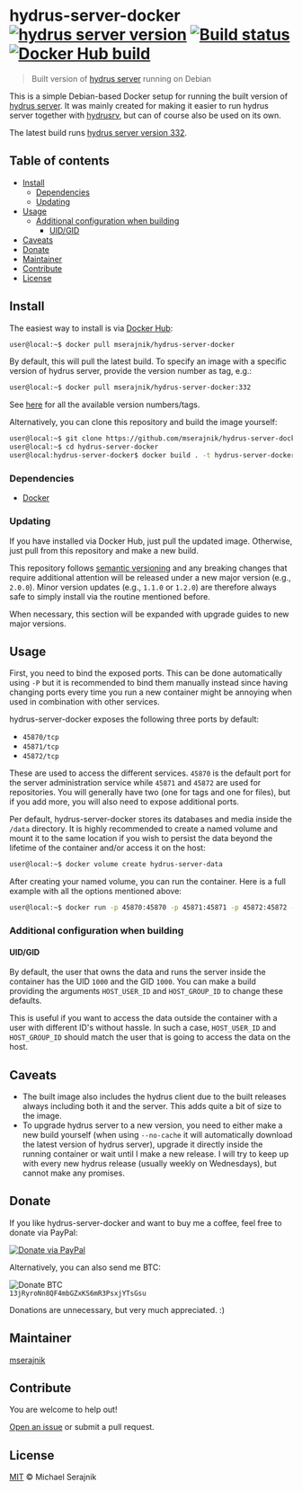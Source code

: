 # hydrus-server-docker [![hydrus server version][hydrus-server-badge]][hydrus-server-version] [![Build status][travis-badge]][travis] [![Docker Hub build][docker-hub-badge]][docker-hub]

> Built version of [hydrus server][hydrus-server] running on Debian

This is a simple Debian-based Docker setup for running the built version of
[hydrus server][hydrus-server]. It was mainly created for making it easier to
run hydrus server together with [hydrusrv][hydrusrv], but can of course also be
used on its own.

The latest build runs [hydrus server version 332][hydrus-server-version].

## Table of contents

+ [Install](#install)
  + [Dependencies](#dependencies)
  + [Updating](#updating)
+ [Usage](#usage)
  + [Additional configuration when building](#additional-configuration-when-building)
    + [UID/GID](#uidgid)
+ [Caveats](#caveats)
+ [Donate](#donate)
+ [Maintainer](#maintainer)
+ [Contribute](#contribute)
+ [License](#license)

## Install

The easiest way to install is via [Docker Hub][docker-hub]:

```zsh
user@local:~$ docker pull mserajnik/hydrus-server-docker
```

By default, this will pull the latest build. To specify an image with a
specific version of hydrus server, provide the version number as tag, e.g.:

```zsh
user@local:~$ docker pull mserajnik/hydrus-server-docker:332
```

See [here][docker-hub-tags] for all the available version numbers/tags.

Alternatively, you can clone this repository and build the image yourself:

```zsh
user@local:~$ git clone https://github.com/mserajnik/hydrus-server-docker.git
user@local:~$ cd hydrus-server-docker
user@local:hydrus-server-docker$ docker build . -t hydrus-server-docker
```

### Dependencies

+ [Docker][docker]

### Updating

If you have installed via Docker Hub, just pull the updated image. Otherwise,
just pull from this repository and make a new build.

This repository follows [semantic versioning][semantic-versioning] and any
breaking changes that require additional attention will be released under a new
major version (e.g., `2.0.0`). Minor version updates (e.g., `1.1.0` or `1.2.0`)
are therefore always safe to simply install via the routine mentioned before.

When necessary, this section will be expanded with upgrade guides to new major
versions.

## Usage

First, you need to bind the exposed ports. This can be done automatically
using `-P` but it is recommended to bind them manually instead since having
changing ports every time you run a new container might be annoying when used
in combination with other services.

hydrus-server-docker exposes the following three ports by default:

+ `45870/tcp`
+ `45871/tcp`
+ `45872/tcp`

These are used to access the different services. `45870` is the default port
for the server administration service while `45871` and `45872` are used for
repositories. You will generally have two (one for tags and one for files), but
if you add more, you will also need to expose additional ports.

Per default, hydrus-server-docker stores its databases and media inside the
`/data` directory. It is highly recommended to create a named volume and mount
it to the same location if you wish to persist the data beyond the lifetime of
the container and/or access it on the host:

```zsh
user@local:~$ docker volume create hydrus-server-data
```

After creating your named volume, you can run the container. Here is a full
example with all the options mentioned above:

```zsh
user@local:~$ docker run -p 45870:45870 -p 45871:45871 -p 45872:45872 -v hydrus-server-data:/data -d mserajnik/hydrus-server-docker
```

### Additional configuration when building

#### UID/GID

By default, the user that owns the data and runs the server inside the
container has the UID `1000` and the GID `1000`. You can make a build providing
the arguments `HOST_USER_ID` and `HOST_GROUP_ID` to change these defaults.

This is useful if you want to access the data outside the container with a user
with different ID's without hassle. In such a case, `HOST_USER_ID` and
`HOST_GROUP_ID` should match the user that is going to access the data on the
host.

## Caveats

+ The built image also includes the hydrus client due to the built releases
  always including both it and the server. This adds quite a bit of size to the
  image.
+ To upgrade hydrus server to a new version, you need to either make a new
  build yourself (when using `--no-cache` it will automatically download the
  latest version of hydrus server), upgrade it directly inside the running
  container or wait until I make a new release. I will try to keep up with
  every new hydrus release (usually weekly on Wednesdays), but cannot make any
  promises.

## Donate

If you like hydrus-server-docker and want to buy me a coffee, feel free to
donate via PayPal:

[![Donate via PayPal][paypal-image]][paypal]

Alternatively, you can also send me BTC:

![Donate BTC][btc-image]  
`13jRyroNn8QF4mbGZxKS6mR3PsxjYTsGsu`

Donations are unnecessary, but very much appreciated. :)

## Maintainer

[mserajnik][maintainer]

## Contribute

You are welcome to help out!

[Open an issue][issues] or submit a pull request.

## License

[MIT](LICENSE.md) © Michael Serajnik

[hydrus-server]: http://hydrusnetwork.github.io/hydrus/
[hydrusrv]: https://github.com/mserajnik/hydrusrv
[hydrus-server-version]: https://github.com/hydrusnetwork/hydrus/releases/tag/v332
[docker-hub]: https://hub.docker.com/r/mserajnik/hydrus-server-docker/
[docker-hub-tags]: https://hub.docker.com/r/mserajnik/hydrus-server-docker/tags/
[docker]: https://www.docker.com/
[semantic-versioning]: https://semver.org/

[hydrus-server-badge]: https://img.shields.io/badge/hydrus%20server-version%20332-blue.svg

[travis]: https://travis-ci.com/mserajnik/hydrus-server-docker
[travis-badge]: https://travis-ci.com/mserajnik/hydrus-server-docker.svg

[docker-hub-badge]: https://img.shields.io/docker/automated/mserajnik/hydrus-server-docker.svg

[paypal]: https://www.paypal.me/mserajnik
[paypal-image]: https://www.paypalobjects.com/webstatic/en_US/i/btn/png/blue-rect-paypal-26px.png
[btc-image]: https://mserajnik.at/external/btc.png

[maintainer]: https://github.com/mserajnik
[issues]: https://github.com/mserajnik/hydrus-server-docker/issues/new

